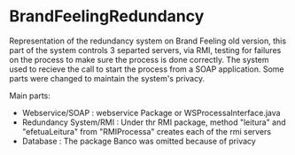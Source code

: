 # BrandFeelingRedundancy

Representation of the redundancy system on Brand Feeling old version, this part of the system controls 3 separted servers, via RMI, testing for failures on the process to make sure the process is done correctly.
The system used to recieve the call to start the process from a SOAP application.
Some parts were changed to maintain the system's privacy.

Main parts:

 - Webservice/SOAP : webservice Package or WSProcessaInterface.java
 - Redundancy System/RMI : Under thr RMI package, method "leitura" and "efetuaLeitura" from "RMIProcessa" creates each of the rmi servers
 - Database : The package Banco was omitted because of privacy
